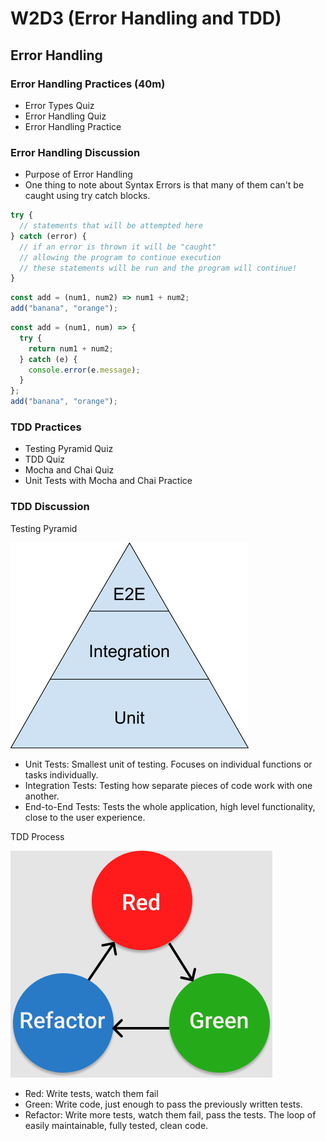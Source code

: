 # W2D3 (Error Handling and TDD)

## Error Handling

### Error Handling Practices (40m)

- Error Types Quiz
- Error Handling Quiz
- Error Handling Practice

### Error Handling Discussion

- Purpose of Error Handling
- One thing to note about Syntax Errors is that many of them can't be caught using try catch blocks.

```js
try {
  // statements that will be attempted here
} catch (error) {
  // if an error is thrown it will be "caught"
  // allowing the program to continue execution
  // these statements will be run and the program will continue!
}

```

```js
const add = (num1, num2) => num1 + num2;
add("banana", "orange");
```

```js
const add = (num1, num) => {
  try {
    return num1 + num2;
  } catch (e) {
    console.error(e.message);
  }
};
add("banana", "orange");
```

### TDD Practices

- Testing Pyramid Quiz
- TDD Quiz
- Mocha and Chai Quiz
- Unit Tests with Mocha and Chai Practice

### TDD Discussion

Testing Pyramid

![testing_pyramid](./testing_pyramid.png)

- Unit Tests: Smallest unit of testing. Focuses on individual functions or tasks
  individually.
- Integration Tests: Testing how separate pieces of code work with one another.
- End-to-End Tests: Tests the whole application, high level functionality, close
  to the user experience.

TDD Process

![tdd](./tdd.png)

- Red: Write tests, watch them fail
- Green: Write code, just enough to pass the previously written tests.
- Refactor: Write more tests, watch them fail, pass the tests. The loop of
  easily maintainable, fully tested, clean code.